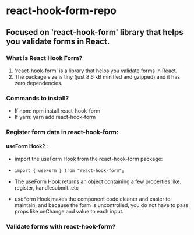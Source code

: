 # react-hook-form-repo
## Focused on 'react-hook-form' library that helps you validate forms in React.

### What is React Hook Form?

1. 'react-hook-form' is a library that helps you validate forms in React.
2. The package size is tiny (just 8.6 kB minified and gzipped) and it has zero dependencies.

### Commands to install?
- If npm: npm install react-hook-form
- If yarn: yarn add react-hook-form

### Register form data in react-hook-form:
#### useForm Hook? :
- import the useForm Hook from the react-hook-form package:
- `import { useForm } from "react-hook-form";`

- The useForm Hook returns an object containing a few properties like: register, handlesubmit..etc
- useForm Hook makes the component code cleaner and easier to maintain, and because the form is uncontrolled, you do not have to pass props like onChange and value to each input.

### Validate forms with react-hook-form?
